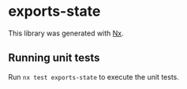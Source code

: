 # exports-state

This library was generated with [Nx](https://nx.dev).

## Running unit tests

Run `nx test exports-state` to execute the unit tests.
